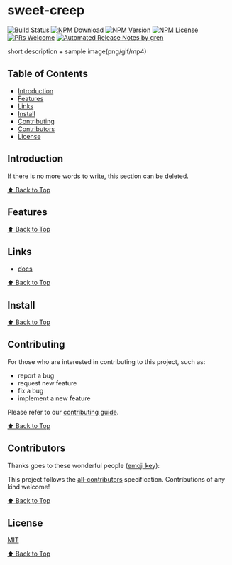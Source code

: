 # sweet-creep

[![Build Status](https://badgen.net/travis/chenxi/sweet-creep/master)](https://travis-ci.com/chenxi/sweet-creep)
[![NPM Download](https://badgen.net/npm/dm/@chenxi/sweet-creep)](https://www.npmjs.com/package/@chenxi/sweet-creep)
[![NPM Version](https://badgen.net/npm/v/@chenxi/sweet-creep)](https://www.npmjs.com/package/@chenxi/sweet-creep)
[![NPM License](https://badgen.net/npm/license/@chenxi/sweet-creep)](https://github.com/chenxi/sweet-creep/blob/master/LICENSE)
[![PRs Welcome](https://img.shields.io/badge/PRs-welcome-brightgreen.svg)](https://github.com/chenxi/sweet-creep/pulls)
[![Automated Release Notes by gren](https://img.shields.io/badge/%F0%9F%A4%96-release%20notes-00B2EE.svg)](https://github-tools.github.io/github-release-notes/)

short description + sample image(png/gif/mp4)

## Table of Contents

- [Introduction](#introduction)
- [Features](#features)
- [Links](#links)
- [Install](#install)
- [Contributing](#contributing)
- [Contributors](#contributors)
- [License](#license)

## Introduction

If there is no more words to write, this section can be deleted.

[⬆ Back to Top](#table-of-contents)

## Features

[⬆ Back to Top](#table-of-contents)

## Links

- [docs](https://chenxi.github.io/sweet-creep/)

[⬆ Back to Top](#table-of-contents)

## Install

[⬆ Back to Top](#table-of-contents)

## Contributing

For those who are interested in contributing to this project, such as:

- report a bug
- request new feature
- fix a bug
- implement a new feature

Please refer to our [contributing guide](https://github.com/FEMessage/.github/blob/master/CONTRIBUTING.md).

[⬆ Back to Top](#table-of-contents)

## Contributors

Thanks goes to these wonderful people ([emoji key](https://allcontributors.org/docs/en/emoji-key)):

<!-- ALL-CONTRIBUTORS-LIST:START - Do not remove or modify this section -->
<!-- prettier-ignore -->
<!-- ALL-CONTRIBUTORS-LIST:END -->

This project follows the [all-contributors](https://github.com/all-contributors/all-contributors) specification. Contributions of any kind welcome!

[⬆ Back to Top](#table-of-contents)

## License

[MIT](./LICENSE)

[⬆ Back to Top](#table-of-contents)
